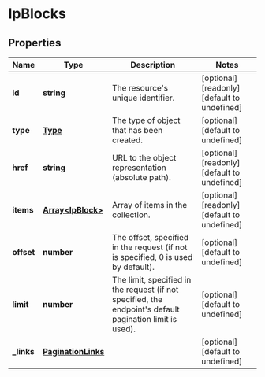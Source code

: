 # IpBlocks

## Properties
| Name | Type | Description | Notes |
| ------------ | ------------- | ------------- | ------------- |
| **id** | **string** | The resource\'s unique identifier. | [optional] [readonly] [default to undefined] |
| **type** | [**Type**](Type.md) | The type of object that has been created. | [optional] [default to undefined] |
| **href** | **string** | URL to the object representation (absolute path). | [optional] [readonly] [default to undefined] |
| **items** | [**Array&lt;IpBlock&gt;**](IpBlock.md) | Array of items in the collection. | [optional] [readonly] [default to undefined] |
| **offset** | **number** | The offset, specified in the request (if not is specified, 0 is used by default). | [optional] [default to undefined] |
| **limit** | **number** | The limit, specified in the request (if not specified, the endpoint\'s default pagination limit is used). | [optional] [default to undefined] |
| **_links** | [**PaginationLinks**](PaginationLinks.md) |  | [optional] [default to undefined] |


